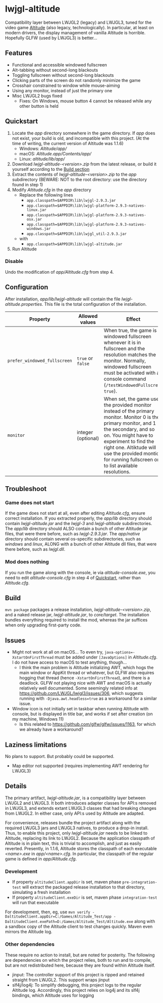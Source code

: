 # lwjgl-altitude

Compatibility layer between LWJGL2 (legacy) and LWJGL3, tuned for the video game [Altitude](https://altitudegame.com/) (also legacy, technologically). In particular, at least on modern drivers, the display management of vanilla Altitude is horrible. Hopefully GLFW (used by LWJGL3) is better...

## Features

* Functional and accessible windowed fullscreen
* Alt-tabbing without second-long blackouts
* Toggling fullscreen without second-long blackouts
* Clicking parts of the screen do not randomly minimize the game
* Crosshair constrained to window while mouse-aiming
* Using any monitor, instead of just the primary one
* Misc LWJGL2 bugs fixed
  - Fixes: On Windows, mouse button 4 cannot be released while any other button is held

## Quickstart

1. Locate the _app_ directory somewhere in the game directory. If _app_ does not exist, your build is old, and incompatible with this project. (At the time of writing, the current version of Altitude was 1.1.6)
   * Windows: _Altitude/app/_
   * macOS: _Altitude.app/Contents/app/_
   * Linux: _altitude/lib/app/_
2. Download _lwjgl-altitude-\<version\>.zip_ from the latest release, or build it yourself according to the [Build section](#build)
3. Extract the contents of _lwjgl-altitude-\<version\>.zip_ to the _app_ subdirectory (BEWARE: NOT to the root directory: use the directory found in step 1)
4. Modify _Altitude.cfg_ in the _app_ directory
   * Replace the following lines
     * `app.classpath=$APPDIR\lib\lwjgl-2.9.3.jar`
     * `app.classpath=$APPDIR\lib\lwjgl-platform-2.9.3-natives-linux.jar`
     * `app.classpath=$APPDIR\lib\lwjgl-platform-2.9.3-natives-osx.jar`
     * `app.classpath=$APPDIR\lib\lwjgl-platform-2.9.3-natives-windows.jar`
     * `app.classpath=$APPDIR\lib\lwjgl_util-2.9.3.jar`
   * with
     * `app.classpath=$APPDIR\lib\lwjgl-altitude.jar`
5. Run Altitude

### Disable

Undo the modification of _app/Altitude.cfg_ from step 4.

## Configuration

After installation, _app/lib/lwjgl-altitude_ will contain the file _lwjgl-altitude.properties_. This file is the total configuration of the installation.

| Property                     | Allowed values     | Effect                                                                                                                                                                                                                                                                                              |
|------------------------------|--------------------|-----------------------------------------------------------------------------------------------------------------------------------------------------------------------------------------------------------------------------------------------------------------------------------------------------|
| `prefer_windowed_fullscreen` | `true` or `false`  | When true, the game is in windowed fullscreen whenever it is in fullscreen and the resolution matches the monitor. Normally, windowed fullscreen must be activated with a console command (`/testWindowedFullscreen true`).                                                                         |
| `monitor`                    | integer (optional) | When set, the game uses the provided monitor instead of the primary monitor. Monitor 0 is the primary monitor, and 1 the secondary, and so on. You might have to experiment to find the right one. Altiktude will use the provided montior for running fullscreen or to list available resolutions. |

## Troubleshoot

### Game does not start
If the game does not start at all, even after editing _Altitude.cfg_, ensure correct installation. If you extracted properly, the _app/lib_ directory should contain _lwjgl-altitude.jar_ and the _lwjgl-3_ and _lwjgl-altitude_ subdirectories. The _app/lib_ directory should ALSO contain a bunch of other Altitude jar files, that were there before, such as _lwjgl-2.9.3.jar_. The _app/native_ directory should contain several os-specific subdirectories, such as _windows_ and _linux_, ALONG with a bunch of other Altitude dll files, that were there before, such as _lwjgl.dll_.

### Mod does nothing

If you run the game along with the console, ie via _altitude-console.exe_, you need to edit _altitude-console.cfg_ in step 4 of [Quickstart](#quickstart), rather than _Altitude.cfg_.

## Build

`mvn package` packages a release installation, _lwjgl-altitude-\<version\>.zip_, and a naked release jar, _lwjgl-altitude.jar_, to _core/target_. The installation bundles everything required to install the mod, whereas the jar suffices when only upgrading first-party code.

## Issues

* Might not work at all on macOS... To even try, `java-options=-XstartOnFirstThread` must be added under `[JavaOptions]` in _Altitude.cfg_. I do not have access to macOS to test anything, though...
  * I think the main problem is Altitude initializing AWT, which hogs the main window or AppKit thread or whatever, but GLFW also requires hogging that thread (hence `-XstartOnFirstThread`), and there is a deadlock. GLFW not playing nice with AWT and macOS is actually relatively well documented. Some seemingly related info at https://github.com/LWJGL/lwjgl3/issues/306, which suggests running with `-Djava.awt.headless=true` as a workaround for a similar issue.
* Window icon is not initially set in taskbar when running Altitude with console, but is displayed in title bar, and works if set after creation (on my machine, Windows 11)
  * Is this related to https://github.com/glfw/glfw/issues/1163, for which we already have a workaround?

## Laziness limitations

No plans to support. But probably could be supported.

* Map editor not supported (requires implementing AWT rendering for LWJGL3)

## Details

The primary artifact, _lwjgl-altitude.jar_, is a compatibility layer between LWJGL2 and LWJGL3. It both introduces adapter classes for API:s removed in LWJGL3, and extends extant LWJGL3 classes that had breaking changes from LWJGL2. In either case, only API:s used by Altitude are adapted.

For convenience, releases bundle the project artifact along with the required LWJGL3 jars and LWJGL3 natives, to produce a drop-in install. Thus, to enable this project, only _lwjgl-altitude.jar_ needs to be linked to Altitude, replacing its link to LWJGL2. Because the application classpath of Altitude is in plain text, this is trivial to accomplish, and just as easily reverted. Presently, in 1.1.6, Altitude stores the classpath of each executable _\<name\>.exe_ in _app/\<name\>.cfg_. In particular, the classpath of the regular game is defined in _app/Altitude.cfg_.

### Development

* If property `altitudeClient.appDir` is set, maven phase `pre-integration-test` will extract the packaged release installation to that directory, simulating a fresh installation
* If property `altitudeClient.exeDir` is set, maven phase `integration-test` will run that executable

For development, then, eg, use `mvn verify -DaltitudeClient.appDir=C:/Games/Altitude_Test/app -DaltitudeClient.exePath=D:/Games/Altitude_Test/Altitude.exe` along with a sandbox copy of the Altitude client to test changes quickly. Maven even mirrors the Altitude log.

### Other dependencies

These require no action to install, but are noted for posterity. The following are dependencies on which the project relies, both to run and to compile, but are not redistributed here, because they are found within Altitude itself.

* jinput: The controller support of this project is ripped and retained straight from LWJGL2. This support wraps jinput
* slf4j/log4j: To simplify debugging, this project logs to the regular Altitude log. Accordingly, this project relies on log4j and its slf4j bindings, which Altitude uses for logging

